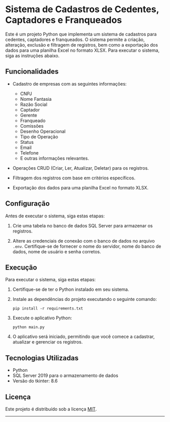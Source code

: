 # Sistema de Cadastros de Cedentes, Captadores e Franqueados

Este é um projeto Python que implementa um sistema de cadastros para cedentes, captadores e franqueados. O sistema permite a criação, alteração, exclusão e filtragem de registros, bem como a exportação dos dados para uma planilha Excel no formato XLSX. Para executar o sistema, siga as instruções abaixo.

## Funcionalidades

- Cadastro de empresas com as seguintes informações:
  - CNPJ
  - Nome Fantasia
  - Razão Social
  - Captador
  - Gerente
  - Franqueado
  - Comissões
  - Desenho Operacional
  - Tipo de Operação
  - Status
  - Email
  - Telefone
  - E outras informações relevantes.

- Operações CRUD (Criar, Ler, Atualizar, Deletar) para os registros.

- Filtragem dos registros com base em critérios específicos.

- Exportação dos dados para uma planilha Excel no formato XLSX.

## Configuração

Antes de executar o sistema, siga estas etapas:

1. Crie uma tabela no banco de dados SQL Server para armazenar os registros.

2. Altere as credenciais de conexão com o banco de dados no arquivo `.env`. Certifique-se de fornecer o nome do servidor, nome do banco de dados, nome de usuário e senha corretos.

## Execução

Para executar o sistema, siga estas etapas:

1. Certifique-se de ter o Python instalado em seu sistema.

2. Instale as dependências do projeto executando o seguinte comando:

   ```
   pip install -r requirements.txt
   ```

3. Execute o aplicativo Python:

   ```
   python main.py
   ```

4. O aplicativo será iniciado, permitindo que você comece a cadastrar, atualizar e gerenciar os registros.

## Tecnologias Utilizadas

- Python
- SQL Server 2019 para o armazenamento de dados
- Versão do tkinter: 8.6

## Licença

Este projeto é distribuído sob a licença [MIT](LICENSE).

---